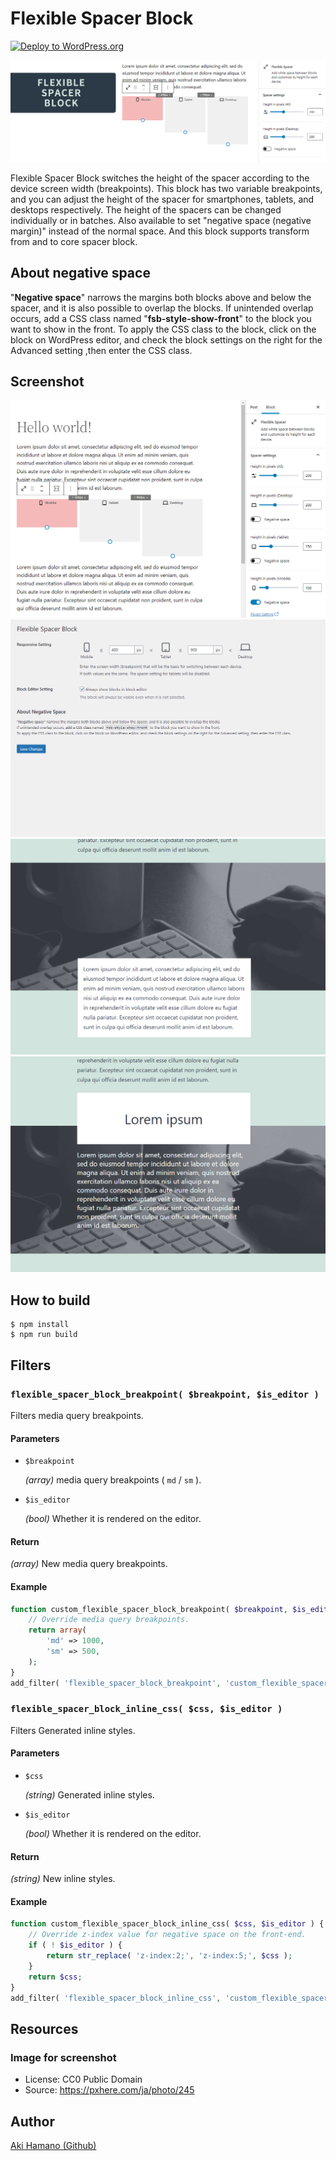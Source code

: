 # Flexible Spacer Block

[![Deploy to WordPress.org](https://github.com/t-hamano/flexible-spacer-block/actions/workflows/wp-plugin-deploy.yml/badge.svg)](https://github.com/t-hamano/flexible-spacer-block/actions/workflows/wp-plugin-deploy.yml)

![Header](https://raw.githubusercontent.com/t-hamano/flexible-spacer-block/main/.wordpress-org/banner-1544x500.png)

Flexible Spacer Block switches the height of the spacer according to the device screen width (breakpoints).
This block has two variable breakpoints, and you can adjust the height of the spacer for smartphones, tablets, and desktops respectively.
The height of the spacers can be changed individually or in batches.
Also available to set "negative space (negative margin)" instead of the normal space.
And this block supports transform from and to core spacer block.

## About negative space
"**Negative space**" narrows the margins both blocks above and below the spacer, and it is also possible to overlap the blocks.
If unintended overlap occurs, add a CSS class named "**fsb-style-show-front**" to the block you want to show in the front.
To apply the CSS class to the block, click on the block on WordPress editor, and check the block settings on the right for the Advanced setting ,then enter the CSS class.

## Screenshot
![On Block Editor](https://raw.githubusercontent.com/t-hamano/flexible-spacer-block/main/.wordpress-org/screenshot-1.png "On Block Editor")
![Setting page](https://raw.githubusercontent.com/t-hamano/flexible-spacer-block/main/.wordpress-org/screenshot-2.png "Setting page")
![Negative space example](https://raw.githubusercontent.com/t-hamano/flexible-spacer-block/main/.wordpress-org/screenshot-3.png "Negative space example")
![Negative space example](https://raw.githubusercontent.com/t-hamano/flexible-spacer-block/main/.wordpress-org/screenshot-4.png "Negative space example")

## How to build

```
$ npm install
$ npm run build
```

## Filters

### `flexible_spacer_block_breakpoint( $breakpoint, $is_editor )`

Filters media query breakpoints.

#### Parameters

- `$breakpoint`

  *(array)* media query breakpoints ( `md` / `sm` ).

- `$is_editor`

  *(bool)* Whether it is rendered on the editor.

#### Return

*(array)* New media query breakpoints.

#### Example

```php
function custom_flexible_spacer_block_breakpoint( $breakpoint, $is_editor ) {
	// Override media query breakpoints.
	return array(
		'md' => 1000,
		'sm' => 500,
	);
}
add_filter( 'flexible_spacer_block_breakpoint', 'custom_flexible_spacer_block_breakpoint', 10, 2 );
```

### `flexible_spacer_block_inline_css( $css, $is_editor )`

Filters Generated inline styles.

#### Parameters

- `$css`

  *(string)* Generated inline styles.

- `$is_editor`

  *(bool)* Whether it is rendered on the editor.

#### Return

*(string)* New inline styles.

#### Example

```php
function custom_flexible_spacer_block_inline_css( $css, $is_editor ) {
	// Override z-index value for negative space on the front-end.
	if ( ! $is_editor ) {
		return str_replace( 'z-index:2;', 'z-index:5;', $css );
	}
	return $css;
}
add_filter( 'flexible_spacer_block_inline_css', 'custom_flexible_spacer_block_inline_css', 10, 2 );
```

## Resources

### Image for screenshot
* License: CC0 Public Domain
* Source: https://pxhere.com/ja/photo/245
## Author

[Aki Hamano (Github)](https://github.com/t-hamano)
